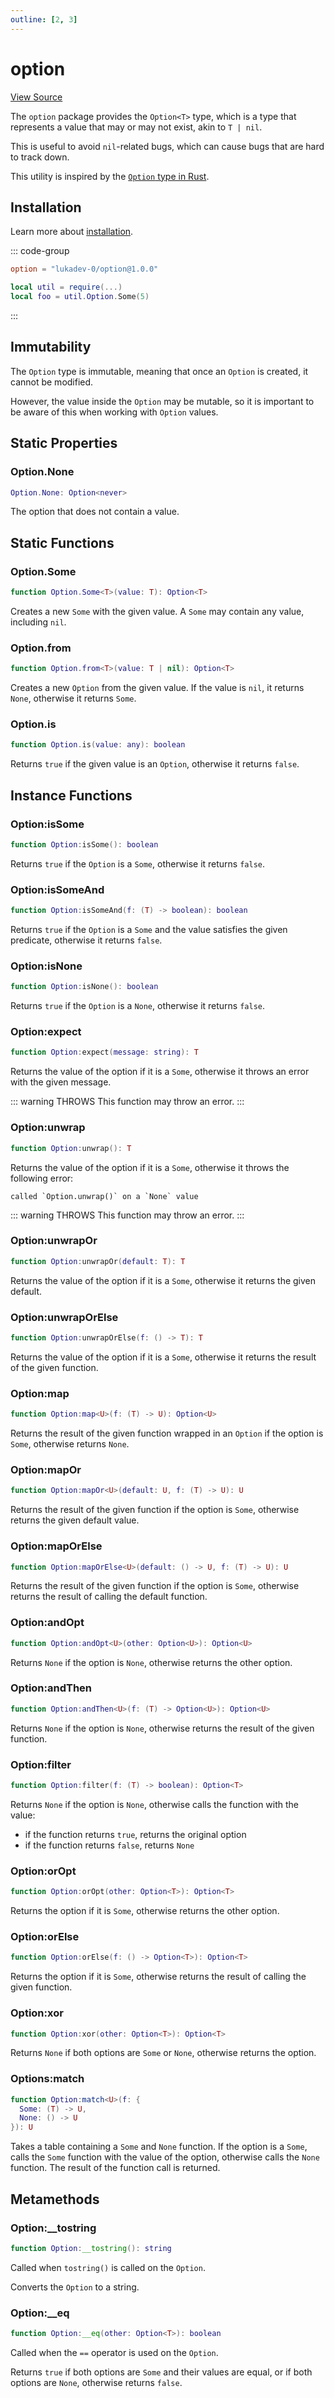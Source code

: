 ```yaml
---
outline: [2, 3]
---
```


# option

[View Source](https://github.com/lukadev-0/util.luau/blob/main/packages/option/init.luau)

The `option` package provides the `Option<T>` type, which is a type that represents
a value that may or may not exist, akin to `T | nil`.

This is useful to avoid `nil`-related bugs, which can cause bugs that are hard to
track down.

This utility is inspired by the
[`Option` type in Rust](https://doc.rust-lang.org/std/option/enum.Option.html).

## Installation

Learn more about [installation](/introduction#installation).

::: code-group

```toml [Wally]
option = "lukadev-0/option@1.0.0"
```

```lua [Bundle]
local util = require(...)
local foo = util.Option.Some(5)
```

:::

## Immutability

The `Option` type is immutable, meaning that once an `Option` is created, it cannot be
modified.

However, the value inside the `Option` may be mutable, so it is important to be aware
of this when working with `Option` values.

## Static Properties

### Option.None

```lua
Option.None: Option<never>
```

The option that does not contain a value.

## Static Functions

### Option.Some

```lua
function Option.Some<T>(value: T): Option<T>
```

Creates a new `Some` with the given value. A `Some` may contain any value, including `nil`.

### Option.from

```lua
function Option.from<T>(value: T | nil): Option<T>
```

Creates a new `Option` from the given value. If the value is `nil`, it returns `None`,
otherwise it returns `Some`.

### Option.is

```lua
function Option.is(value: any): boolean
```

Returns `true` if the given value is an `Option`, otherwise it returns `false`.

## Instance Functions

### Option:isSome

```lua
function Option:isSome(): boolean
```

Returns `true` if the `Option` is a `Some`, otherwise it returns `false`.

### Option:isSomeAnd

```lua
function Option:isSomeAnd(f: (T) -> boolean): boolean
```

Returns `true` if the `Option` is a `Some` and the value satisfies the given
predicate, otherwise it returns `false`.

### Option:isNone

```lua
function Option:isNone(): boolean
```

Returns `true` if the `Option` is a `None`, otherwise it returns `false`.

### Option:expect

```lua
function Option:expect(message: string): T
```

Returns the value of the option if it is a `Some`, otherwise it throws an error with
the given message.

::: warning THROWS
This function may throw an error.
:::

### Option:unwrap

```lua
function Option:unwrap(): T
```

Returns the value of the option if it is a `Some`, otherwise it throws the following error:

```
called `Option.unwrap()` on a `None` value
```

::: warning THROWS
This function may throw an error.
:::

### Option:unwrapOr

```lua
function Option:unwrapOr(default: T): T
```

Returns the value of the option if it is a `Some`, otherwise it returns the given default.

### Option:unwrapOrElse

```lua
function Option:unwrapOrElse(f: () -> T): T
```

Returns the value of the option if it is a `Some`, otherwise it returns the result of
the given function.

### Option:map

```lua
function Option:map<U>(f: (T) -> U): Option<U>
```

Returns the result of the given function wrapped in an `Option` if the option is
`Some`, otherwise returns `None`.

### Option:mapOr

```lua
function Option:mapOr<U>(default: U, f: (T) -> U): U
```

Returns the result of the given function if the option is `Some`, otherwise returns
the given default value.

### Option:mapOrElse

```lua
function Option:mapOrElse<U>(default: () -> U, f: (T) -> U): U
```

Returns the result of the given function if the option is `Some`, otherwise returns
the result of calling the default function.

### Option:andOpt

```lua
function Option:andOpt<U>(other: Option<U>): Option<U>
```

Returns `None` if the option is `None`, otherwise returns the other option.

### Option:andThen

```lua
function Option:andThen<U>(f: (T) -> Option<U>): Option<U>
```

Returns `None` if the option is `None`, otherwise returns the result of the given
function.

### Option:filter

```lua
function Option:filter(f: (T) -> boolean): Option<T>
```

Returns `None` if the option is `None`, otherwise calls the function with the value:

- if the function returns `true`, returns the original option
- if the function returns `false`, returns `None`

### Option:orOpt

```lua
function Option:orOpt(other: Option<T>): Option<T>
```

Returns the option if it is `Some`, otherwise returns the other option.

### Option:orElse

```lua
function Option:orElse(f: () -> Option<T>): Option<T>
```

Returns the option if it is `Some`, otherwise returns the result of calling the given
function.

### Option:xor

```lua
function Option:xor(other: Option<T>): Option<T>
```

Returns `None` if both options are `Some` or `None`, otherwise returns the option.

### Options:match

```lua
function Option:match<U>(f: {
  Some: (T) -> U,
  None: () -> U
}): U
```

Takes a table containing a `Some` and `None` function. If the option is a `Some`,
calls the `Some` function with the value of the option, otherwise calls the `None`
function. The result of the function call is returned.

## Metamethods

### Option:\_\_tostring

```lua
function Option:__tostring(): string
```

Called when `tostring()` is called on the `Option`.

Converts the `Option` to a string.

### Option:\_\_eq

```lua
function Option:__eq(other: Option<T>): boolean
```

Called when the `==` operator is used on the `Option`.

Returns `true` if both options are `Some` and their values are equal, or if both
options are `None`, otherwise returns `false`.
